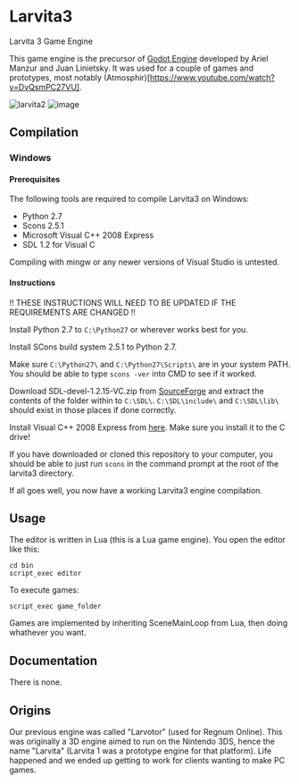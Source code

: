 # Larvita3
Larvita 3 Game Engine

This game engine is the precursor of [Godot Engine](http://www.godotengine.org) developed by Ariel Manzur and Juan Linietsky.
It was used for a couple of games and prototypes, most notably (Atmosphir)[https://www.youtube.com/watch?v=DvQsmPC27VU].

![larvita2](https://github.com/reduz/larvita3/assets/6265307/6687cd24-0751-4e11-b779-8acfd3db93e9)
![image](https://github.com/reduz/larvita3/assets/6265307/2ffce16d-e9e6-4ba7-bed4-ee00cacd8bf0)



## Compilation

### Windows

#### Prerequisites

The following tools are required to compile Larvita3 on Windows:

* Python 2.7
* Scons 2.5.1
* Microsoft Visual C++ 2008 Express
* SDL 1.2 for Visual C

Compiling with mingw or any newer versions of Visual Studio is untested.

#### Instructions

!! THESE INSTRUCTIONS WILL NEED TO BE UPDATED IF THE REQUIREMENTS ARE CHANGED !!

Install Python 2.7 to `C:\Python27` or wherever works best for you.

Install SCons build system 2.5.1 to Python 2.7.

Make sure `C:\Python27\` and `C:\Python27\Scripts\` are in your system PATH. You should be able to type `scons -ver` into CMD to see if it worked.

Download SDL-devel-1.2.15-VC.zip from [SourceForge](https://sourceforge.net/projects/libsdl/files/SDL/1.2.15/) and extract the contents of the folder within to `C:\SDL\`. `C:\SDL\include\` and `C:\SDL\lib\` should exist in those places if done correctly.

Install Visual C++ 2008 Express from [here](http://download.microsoft.com/download/8/B/5/8B5804AD-4990-40D0-A6AA-CE894CBBB3DC/VS2008ExpressENUX1397868.iso]). Make sure you install it to the C drive!

If you have downloaded or cloned this repository to your computer, you should be able to just run `scons` in the command prompt at the root of the larvita3 directory.

If all goes well, you now have a working Larvita3 engine compilation.

## Usage

The editor is written in Lua (this is a Lua game engine).
You open the editor like this:
```
cd bin
script_exec editor
```

To execute games:

```
script_exec game_folder
```

Games are implemented by inheriting SceneMainLoop from Lua, then doing whathever you want.

## Documentation

There is none.

## Origins

Our previous engine was called "Larvotor" (used for Regnum Online). This was originally a 3D engine aimed to run on the Nintendo 3DS, hence the name "Larvita" (Larvita 1 was a prototype engine for that platform). Life happened and we ended up getting to work for clients wanting to make PC games.

